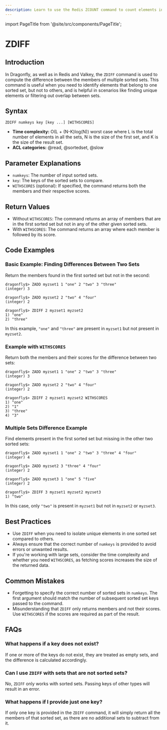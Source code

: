 ```yaml
---
description: Learn to use the Redis ZCOUNT command to count elements in a sorted set within a given score range, plus expert tips beyond the official Redis docs.
---
```


import PageTitle from '@site/src/components/PageTitle';

# ZDIFF

<PageTitle title="Redis ZDIFF Explained (Better Than Official Docs)" />

## Introduction

In Dragonfly, as well as in Redis and Valkey, the `ZDIFF` command is used to compute the difference between the members of multiple sorted sets.
This command is useful when you need to identify elements that belong to one sorted set, but not to others, and is helpful in scenarios like finding unique elements or filtering out overlap between sets.

## Syntax

```shell
ZDIFF numkeys key [key ...] [WITHSCORES]
```

- **Time complexity:** O(L + (N-K)log(N)) worst case where L is the total number of elements in all the sets, N is the size of the first set, and K is the size of the result set.
- **ACL categories:** @read, @sortedset, @slow

## Parameter Explanations

- `numkeys`: The number of input sorted sets.
- `key`: The keys of the sorted sets to compare.
- `WITHSCORES` (optional): If specified, the command returns both the members and their respective scores.

## Return Values

- Without `WITHSCORES`: The command returns an array of members that are in the first sorted set but not in any of the other given sorted sets.
- With `WITHSCORES`: The command returns an array where each member is followed by its score.

## Code Examples

### Basic Example: Finding Differences Between Two Sets

Return the members found in the first sorted set but not in the second:

```shell
dragonfly$> ZADD myzset1 1 "one" 2 "two" 3 "three"
(integer) 3

dragonfly$> ZADD myzset2 2 "two" 4 "four"
(integer) 2

dragonfly$> ZDIFF 2 myzset1 myzset2
1) "one"
2) "three"
```

In this example, `"one"` and `"three"` are present in `myzset1` but not present in `myzset2`.

### Example with `WITHSCORES`

Return both the members and their scores for the difference between two sets:

```shell
dragonfly$> ZADD myzset1 1 "one" 2 "two" 3 "three"
(integer) 3

dragonfly$> ZADD myzset2 2 "two" 4 "four"
(integer) 2

dragonfly$> ZDIFF 2 myzset1 myzset2 WITHSCORES
1) "one"
2) "1"
3) "three"
4) "3"
```

### Multiple Sets Difference Example

Find elements present in the first sorted set but missing in the other two sorted sets:

```shell
dragonfly$> ZADD myzset1 1 "one" 2 "two" 3 "three" 4 "four"
(integer) 4

dragonfly$> ZADD myzset2 3 "three" 4 "four"
(integer) 2

dragonfly$> ZADD myzset3 1 "one" 5 "five"
(integer) 2

dragonfly$> ZDIFF 3 myzset1 myzset2 myzset3
1) "two"
```

In this case, only `"two"` is present in `myzset1` but not in `myzset2` or `myzset3`.

## Best Practices

- Use `ZDIFF` when you need to isolate unique elements in one sorted set compared to others.
- Always ensure that the correct number of `numkeys` is provided to avoid errors or unwanted results.
- If you're working with large sets, consider the time complexity and whether you need `WITHSCORES`, as fetching scores increases the size of the returned data.

## Common Mistakes

- Forgetting to specify the correct number of sorted sets in `numkeys`. The first argument should match the number of subsequent sorted set keys passed to the command.
- Misunderstanding that `ZDIFF` only returns members and not their scores. Use `WITHSCORES` if the scores are required as part of the result.

## FAQs

### What happens if a key does not exist?

If one or more of the keys do not exist, they are treated as empty sets, and the difference is calculated accordingly.

### Can I use `ZDIFF` with sets that are not sorted sets?

No, `ZDIFF` only works with sorted sets. Passing keys of other types will result in an error.

### What happens if I provide just one key?

If only one key is provided in the `ZDIFF` command, it will simply return all the members of that sorted set, as there are no additional sets to subtract from it.
